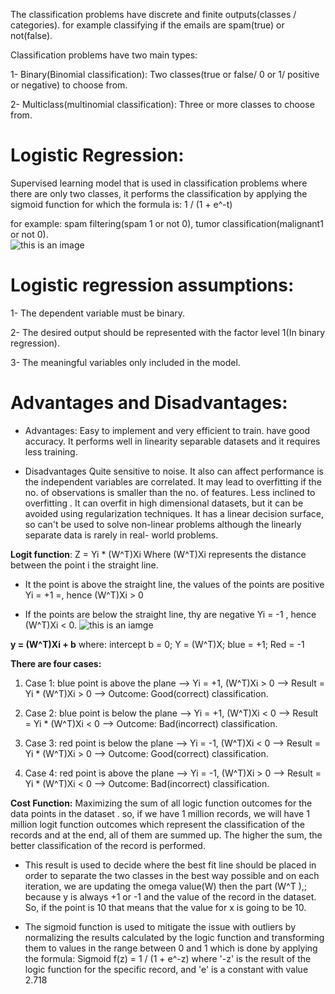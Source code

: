 The classification problems have discrete and finite outputs(classes / categories). for example classifying if the emails are spam(true) or not(false).

Classification problems have two main types:

1- Binary(Binomial classification): Two classes(true or false/ 0 or 1/ positive or negative) to choose from.

2- Multiclass(multinomial classification): Three or more classes to choose from.

# Logistic Regression:
Supervised learning model that is used in classification problems where there are only two classes, it performs the classification by applying the sigmoid function for which the formula is: 1 / (1 + e^-t)

for example: spam filtering(spam 1 or not 0), tumor classification(malignant1 or not 0).  
![this is an image](https://encrypted-tbn0.gstatic.com/images?q=tbn:ANd9GcRHBGRDSE_WZkkZp_gOlfnjCa2UW5lvj4XmWt6uMJtlvcxpFwNnXFsc2spjTRxgRtyYgak&usqp=CAU)

# Logistic regression assumptions:
1- The dependent variable must be binary.

2- The desired output should be represented with the factor level 1(In binary regression).

3- The meaningful variables only included in the model.

# Advantages and Disadvantages:
- Advantages:
Easy to implement and very efficient to train.
have good accuracy. 
It performs well in linearity separable datasets and it requires less training.

- Disadvantages
Quite sensitive to noise.
It also can affect performance is the independent variables are correlated.
It may lead to overfitting if the no. of observations is smaller than the no. of features.
Less inclined to overfitting . It can overfit in high dimensional datasets, but it can be avoided using regularization techniques.
It has a linear decision surface, so can't be used to solve non-linear problems although the linearly separate data is rarely in real- world problems.

**Logit function**: Z = Yi * (W^T)Xi
Where (W^T)Xi represents the distance between the point i the straight line.

- It the point is above the straight line, the values of the points are positive Yi = +1 =, hence (W^T)Xi > 0

- If the points are below the straight line, thy are negative Yi = -1 , hence (W^T)Xi < 0.
![this is an iamge](https://qph.fs.quoracdn.net/main-qimg-57fd2448dfb67cfff990f32191463e80)

**y = (W^T)Xi + b** where:
intercept b = 0; Y = (W^T)X; blue = +1; Red = -1

**There are four cases:**

1. Case 1: blue point is above the plane --> Yi = +1, (W^T)Xi > 0 --> Result = Yi * (W^T)Xi > 0 --> Outcome: Good(correct) classification.

2. Case 2: blue point is below the plane --> Yi = +1, (W^T)Xi < 0 --> Result = Yi * (W^T)Xi < 0 --> Outcome: Bad(incorrect) classification.

3. Case 3: red point is below the plane --> Yi = -1, (W^T)Xi < 0 --> Result = Yi * (W^T)Xi > 0 --> Outcome: Good(correct) classification.

4. Case 4: red point is above the plane --> Yi = -1, (W^T)Xi > 0 --> Result = Yi * (W^T)Xi < 0 --> Outcome: Bad(incorrect) classification.

**Cost Function:**
Maximizing the sum of all logic function outcomes for the data points in the dataset . so, if we have 1 million records, we will have 1 million logit function outcomes which represent the classification of the records and at the end, all of them are summed up. The higher the sum, the better classification of the record is performed.

- This result is used to decide where the best fit line should be placed in order to separate the two classes in the best way possible and on each iteration, we are updating the omega value(W) then the part (W^T ),; because y is always +1 or -1 and the value of the record in the dataset. So, if the point is 10 that means that the value for x is going to be 10.

- The sigmoid function is used to mitigate the issue with outliers by normalizing the results calculated by the logic function and transforming them to values in the range between 0 and 1 which is done by applying the formula: Sigmoid f(z) = 1 / (1 + e^-z) where '-z' is the result of the logic function for the specific record, and 'e' is a constant with value 2.718  
